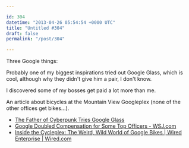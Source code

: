 ```yaml
---

id: 304
datetime: "2013-04-26 05:54:54 +0000 UTC"
title: "Untitled #304"
draft: false
permalink: "/post/304"

---
```


Three Google things:

Probably one of my biggest inspirations tried out Google Glass, which is cool, although why they didn't give him a pair, I don't know. 

I discovered some of my bosses get paid a lot more than me.

An article about bicycles at the Mountain View Googleplex (none of the other offices get bikes...).  

 
 * [The Father of Cyberpunk Tries Google Glass](http://mashable.com/2013/04/24/william-gibson-google-glass/)
 * [Google Doubled Compensation for Some Top Officers - WSJ.com](http://online.wsj.com/article/SB10001424127887323789704578443270158062896.html)
 * [Inside the Cycleplex: The Weird, Wild World of Google Bikes | Wired Enterprise | Wired.com](http://www.wired.com/wiredenterprise/2013/04/google-bikes/all/)


